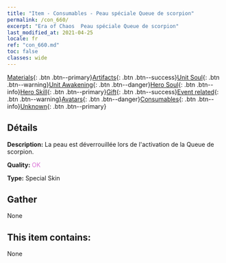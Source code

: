```yaml
---
title: "Item - Consumables - Peau spéciale Queue de scorpion"
permalink: /con_660/
excerpt: "Era of Chaos  Peau spéciale Queue de scorpion"
last_modified_at: 2021-04-25
locale: fr
ref: "con_660.md"
toc: false
classes: wide
---
```

 [Materials](/ItemsFR/){: .btn .btn--primary}[Artifacts](/ItemsFR/Artifacts/){: .btn .btn--success}[Unit Soul](/ItemsFR/UnitSoul/){: .btn .btn--warning}[Unit Awakening](/ItemsFR/UnitAwakening/){: .btn .btn--danger}[Hero Soul](/ItemsFR/HeroSoul/){: .btn .btn--info}[Hero Skill](/ItemsFR/HeroSkill/){: .btn .btn--primary}[Gift](/ItemsFR/Gift/){: .btn .btn--success}[Event related](/ItemsFR/Events/){: .btn .btn--warning}[Avatars](/ItemsFR/Avatars/){: .btn .btn--danger}[Consumables](/ItemsFR/Consumables/){: .btn .btn--info}[Unknown](/ItemsFR/Unknown/){: .btn .btn--primary}

## Détails
 **Description:** La peau est déverrouillée lors de l'activation de la Queue de scorpion.

 **Quality:** <span style="color: #DA70D6">OK</span>

 **Type:** Special Skin

## Gather

  None

## This item contains:

  None

